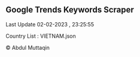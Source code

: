

## Google Trends Keywords Scraper 
 
Last Update 02-02-2023 , 23:25:55

Country List :
VIETNAM.json



© Abdul Muttaqin 
